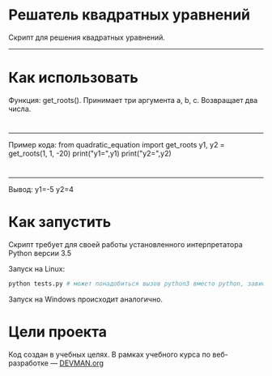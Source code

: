 # Решатель квадратных уравнений

Cкрипт для решения квадратных уравнений.
***
# Как использовать
Функция: get_roots().
Принимает три аргумента a, b, c.
Возвращает два числа.
#
***
Пример кода:
from quadratic_equation import get_roots
y1, y2 = get_roots(1, 1, -20)
print("y1=",y1)
print("y2=",y2)
#
***
Вывод:
y1=-5
y2=4


# Как запустить

Скрипт требует для своей работы установленного интерпретатора Python версии 3.5

Запуск на Linux:

```bash
python tests.py # может понадобиться вызов python3 вместо python, зависит от настроек операционной системы
```

Запуск на Windows происходит аналогично.

# Цели проекта

Код создан в учебных целях. В рамках учебного курса по веб-разработке ― [DEVMAN.org](https://devman.org)
